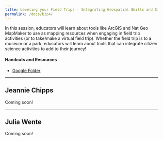 ```yaml
---
title: Leveling your Field Trips - Integrating Geospatial Skills and Citizen Science
permalink: /docs/b3p4/
---
```


In this session, educators will learn about tools like ArcGIS and Nat Geo MapMaker to use as mapping resources when engaging in field trip activities (or to take/make a virtual field trip). Whether the field trip is to a museum or a park, educators will learn about tools that can integrate citizen science activities to add to their journey!

#### Handouts and Resources
- [Google Folder](https://drive.google.com/drive/folders/1EvjeO9hIthZOkVIY8DcOYmrOgMFKiWk8)

***

## Jeannie Chipps

Coming soon!

***

## Julia Wente

Coming soon!